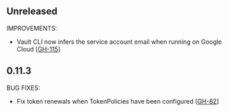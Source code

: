 ## Unreleased

IMPROVEMENTS:
* Vault CLI now infers the service account email when running on Google Cloud [[GH-115](https://github.com/hashicorp/vault-plugin-auth-gcp/pull/115)]

## 0.11.3

BUG FIXES:
* Fix token renewals when TokenPolicies have been configured [[GH-82](https://github.com/hashicorp/vault-plugin-auth-gcp/pull/82)]
